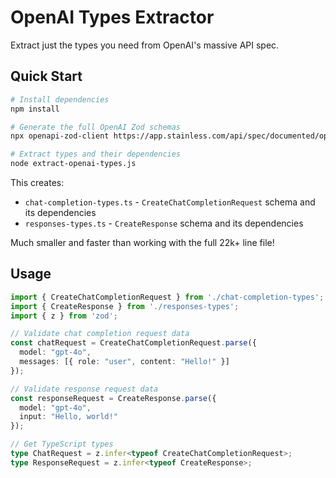 # OpenAI Types Extractor

Extract just the types you need from OpenAI's massive API spec.

## Quick Start

```bash
# Install dependencies
npm install

# Generate the full OpenAI Zod schemas
npx openapi-zod-client https://app.stainless.com/api/spec/documented/openai/openapi.documented.yml -o openai.chat.zod.ts --export-schemas --export-types

# Extract types and their dependencies
node extract-openai-types.js
```

This creates:
- `chat-completion-types.ts` - `CreateChatCompletionRequest` schema and its dependencies
- `responses-types.ts` - `CreateResponse` schema and its dependencies

Much smaller and faster than working with the full 22k+ line file!

## Usage

```typescript
import { CreateChatCompletionRequest } from './chat-completion-types';
import { CreateResponse } from './responses-types';
import { z } from 'zod';

// Validate chat completion request data
const chatRequest = CreateChatCompletionRequest.parse({
  model: "gpt-4o",
  messages: [{ role: "user", content: "Hello!" }]
});

// Validate response request data
const responseRequest = CreateResponse.parse({
  model: "gpt-4o",
  input: "Hello, world!"
});

// Get TypeScript types
type ChatRequest = z.infer<typeof CreateChatCompletionRequest>;
type ResponseRequest = z.infer<typeof CreateResponse>;
```